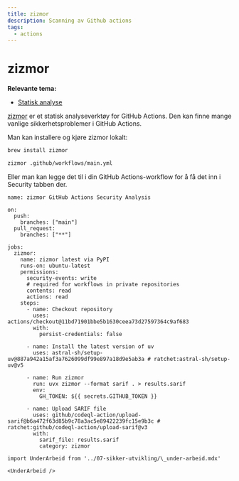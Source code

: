 ```yaml
---
title: zizmor
description: Scanning av Github actions
tags:
  - actions
---
```


# zizmor

**Relevante tema:**

- [Statisk analyse](../sikker-utvikling/kodeanalyse)

[zizmor](https://woodruffw.github.io/zizmor) er et statisk analyseverktøy for GitHub Actions.
Den kan finne mange vanlige sikkerhetsproblemer i GitHub Actions.

Man kan installere og kjøre zizmor lokalt:

```bash
brew install zizmor

zizmor .github/workflows/main.yml
```

Eller man kan legge det til i din GitHub Actions-workflow for å få det inn i Security tabben der.

```zizmor
name: zizmor GitHub Actions Security Analysis

on:
  push:
    branches: ["main"]
  pull_request:
    branches: ["**"]

jobs:
  zizmor:
    name: zizmor latest via PyPI
    runs-on: ubuntu-latest
    permissions:
      security-events: write
      # required for workflows in private repositories
      contents: read
      actions: read
    steps:
      - name: Checkout repository
        uses: actions/checkout@11bd71901bbe5b1630ceea73d27597364c9af683
        with:
          persist-credentials: false

      - name: Install the latest version of uv
        uses: astral-sh/setup-uv@887a942a15af3a7626099df99e897a18d9e5ab3a # ratchet:astral-sh/setup-uv@v5

      - name: Run zizmor
        run: uvx zizmor --format sarif . > results.sarif
        env:
          GH_TOKEN: ${{ secrets.GITHUB_TOKEN }}

      - name: Upload SARIF file
        uses: github/codeql-action/upload-sarif@b6a472f63d85b9c78a3ac5e89422239fc15e9b3c # ratchet:github/codeql-action/upload-sarif@v3
        with:
          sarif_file: results.sarif
          category: zizmor

```

```mdx-code-block
import UnderArbeid from '../07-sikker-utvikling/\_under-arbeid.mdx'

<UnderArbeid />
```
